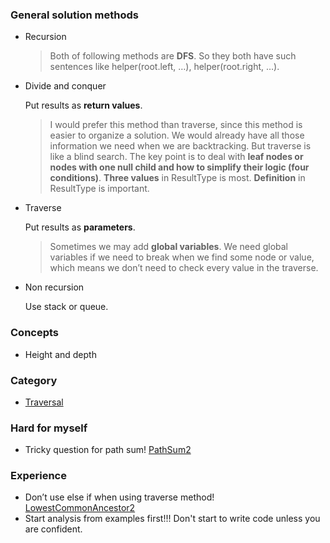### General solution methods
- Recursion
	> Both of following methods are __DFS__. So they both have such sentences like helper(root.left, …), helper(root.right, …).

- Divide and conquer

	Put results as __return values__.
	> I would prefer this method than traverse, since this method is easier to organize a solution. We would already have all those information we need when we are backtracking. But traverse is like a blind search. The key point is to deal with __leaf nodes or nodes with one null child and how to simplify their logic (four conditions)__. __Three values__ in ResultType is most. __Definition__ in ResultType is important.

- Traverse

	Put results as __parameters__. 
	> Sometimes we may add __global variables__. We need global variables if we need to break when we find some node or value, which means we don’t need to check every value in the traverse.

- Non recursion

	Use stack or queue.
### Concepts
- Height and depth
### Category
* [Traversal][1]
### Hard for myself
- Tricky question for path sum! [PathSum2][3]
### Experience
- Don’t use else if when using traverse method! [LowestCommonAncestor2][2]
- Start analysis from examples first!!! Don't start to write code unless you are confident.

[1]:	Traversal/traversal.md
[2]:	http://lintcode.com/en/problem/lowest-common-ancestor-ii/
[3]:	http://lintcode.com/en/problem/binary-tree-path-sum-ii/